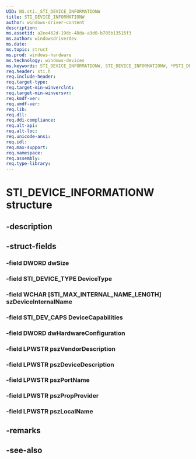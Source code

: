 ```yaml
---
UID: NS.sti._STI_DEVICE_INFORMATIONW
title: STI_DEVICE_INFORMATIONW
author: windows-driver-content
description: 
ms.assetid: a2ee462d-19dc-48da-a3d0-b705b13515f3
ms.author: windowsdriverdev
ms.date: 
ms.topic: struct
ms.prod: windows-hardware
ms.technology: windows-devices
ms.keywords: STI_DEVICE_INFORMATIONW, STI_DEVICE_INFORMATIONW, *PSTI_DEVICE_INFORMATIONW
req.header: sti.h
req.include-header:
req.target-type:
req.target-min-winverclnt:
req.target-min-winversvr:
req.kmdf-ver:
req.umdf-ver:
req.lib:
req.dll:
req.ddi-compliance:
req.alt-api:
req.alt-loc:
req.unicode-ansi:
req.idl:
req.max-support:
req.namespace:
req.assembly:
req.type-library:
---
```


# STI_DEVICE_INFORMATIONW structure

## -description



## -struct-fields

### -field DWORD dwSize			
 	
### -field STI_DEVICE_TYPE DeviceType			
 	
### -field WCHAR [STI_MAX_INTERNAL_NAME_LENGTH] szDeviceInternalName			
 	
### -field STI_DEV_CAPS DeviceCapabilities			
 	
### -field DWORD dwHardwareConfiguration			
 	
### -field LPWSTR pszVendorDescription			
 	
### -field LPWSTR pszDeviceDescription			
 	
### -field LPWSTR pszPortName			
 	
### -field LPWSTR pszPropProvider			
 	
### -field LPWSTR pszLocalName			
 	
## -remarks

## -see-also